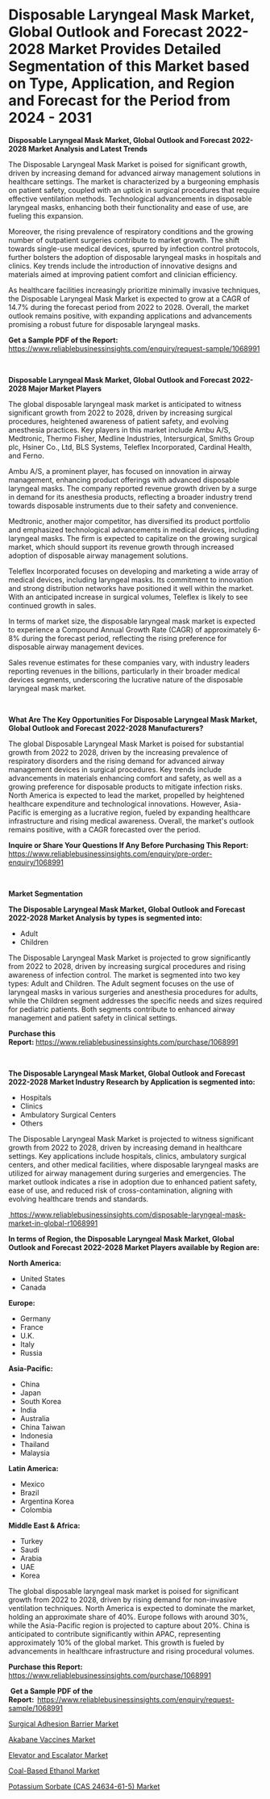<p><h1>Disposable Laryngeal Mask Market, Global Outlook and Forecast 2022-2028 Market Provides Detailed Segmentation of this Market based on Type, Application, and Region and Forecast for the Period from 2024 - 2031</h1></p><p><strong>Disposable Laryngeal Mask Market, Global Outlook and Forecast 2022-2028 Market Analysis and Latest Trends</strong></p>
<p><p>The Disposable Laryngeal Mask Market is poised for significant growth, driven by increasing demand for advanced airway management solutions in healthcare settings. The market is characterized by a burgeoning emphasis on patient safety, coupled with an uptick in surgical procedures that require effective ventilation methods. Technological advancements in disposable laryngeal masks, enhancing both their functionality and ease of use, are fueling this expansion.</p><p>Moreover, the rising prevalence of respiratory conditions and the growing number of outpatient surgeries contribute to market growth. The shift towards single-use medical devices, spurred by infection control protocols, further bolsters the adoption of disposable laryngeal masks in hospitals and clinics. Key trends include the introduction of innovative designs and materials aimed at improving patient comfort and clinician efficiency. </p><p>As healthcare facilities increasingly prioritize minimally invasive techniques, the Disposable Laryngeal Mask Market is expected to grow at a CAGR of 14.7% during the forecast period from 2022 to 2028. Overall, the market outlook remains positive, with expanding applications and advancements promising a robust future for disposable laryngeal masks.</p></p>
<p><strong>Get a Sample PDF of the Report:&nbsp;</strong> <a href="https://www.reliablebusinessinsights.com/enquiry/request-sample/1068991">https://www.reliablebusinessinsights.com/enquiry/request-sample/1068991</a></p>
<p>&nbsp;</p>
<p><strong>Disposable Laryngeal Mask Market, Global Outlook and Forecast 2022-2028 Major Market Players</strong></p>
<p><p>The global disposable laryngeal mask market is anticipated to witness significant growth from 2022 to 2028, driven by increasing surgical procedures, heightened awareness of patient safety, and evolving anesthesia practices. Key players in this market include Ambu A/S, Medtronic, Thermo Fisher, Medline Industries, Intersurgical, Smiths Group plc, Hsiner Co., Ltd, BLS Systems, Teleflex Incorporated, Cardinal Health, and Ferno.</p><p>Ambu A/S, a prominent player, has focused on innovation in airway management, enhancing product offerings with advanced disposable laryngeal masks. The company reported revenue growth driven by a surge in demand for its anesthesia products, reflecting a broader industry trend towards disposable instruments due to their safety and convenience.</p><p>Medtronic, another major competitor, has diversified its product portfolio and emphasized technological advancements in medical devices, including laryngeal masks. The firm is expected to capitalize on the growing surgical market, which should support its revenue growth through increased adoption of disposable airway management solutions.</p><p>Teleflex Incorporated focuses on developing and marketing a wide array of medical devices, including laryngeal masks. Its commitment to innovation and strong distribution networks have positioned it well within the market. With an anticipated increase in surgical volumes, Teleflex is likely to see continued growth in sales.</p><p>In terms of market size, the disposable laryngeal mask market is expected to experience a Compound Annual Growth Rate (CAGR) of approximately 6-8% during the forecast period, reflecting the rising preference for disposable airway management devices.</p><p>Sales revenue estimates for these companies vary, with industry leaders reporting revenues in the billions, particularly in their broader medical devices segments, underscoring the lucrative nature of the disposable laryngeal mask market.</p></p>
<p>&nbsp;</p>
<p><strong>What Are The Key Opportunities For Disposable Laryngeal Mask Market, Global Outlook and Forecast 2022-2028 Manufacturers?</strong></p>
<p><p>The global Disposable Laryngeal Mask Market is poised for substantial growth from 2022 to 2028, driven by the increasing prevalence of respiratory disorders and the rising demand for advanced airway management devices in surgical procedures. Key trends include advancements in materials enhancing comfort and safety, as well as a growing preference for disposable products to mitigate infection risks. North America is expected to lead the market, propelled by heightened healthcare expenditure and technological innovations. However, Asia-Pacific is emerging as a lucrative region, fueled by expanding healthcare infrastructure and rising medical awareness. Overall, the market's outlook remains positive, with a CAGR forecasted over the period.</p></p>
<p><strong>Inquire or Share Your Questions If Any Before Purchasing This Report:</strong> <a href="https://www.reliablebusinessinsights.com/enquiry/pre-order-enquiry/1068991">https://www.reliablebusinessinsights.com/enquiry/pre-order-enquiry/1068991</a></p>
<p>&nbsp;</p>
<p><strong>Market Segmentation</strong></p>
<p><strong>The Disposable Laryngeal Mask Market, Global Outlook and Forecast 2022-2028 Market Analysis by types is segmented into:</strong></p>
<p><ul><li>Adult</li><li>Children</li></ul></p>
<p><p>The Disposable Laryngeal Mask Market is projected to grow significantly from 2022 to 2028, driven by increasing surgical procedures and rising awareness of infection control. The market is segmented into two key types: Adult and Children. The Adult segment focuses on the use of laryngeal masks in various surgeries and anesthesia procedures for adults, while the Children segment addresses the specific needs and sizes required for pediatric patients. Both segments contribute to enhanced airway management and patient safety in clinical settings.</p></p>
<p><strong>Purchase this Report:&nbsp;</strong><a href="https://www.reliablebusinessinsights.com/purchase/1068991">https://www.reliablebusinessinsights.com/purchase/1068991</a></p>
<p>&nbsp;</p>
<p><strong>The Disposable Laryngeal Mask Market, Global Outlook and Forecast 2022-2028 Market Industry Research by Application is segmented into:</strong></p>
<p><ul><li>Hospitals</li><li>Clinics</li><li>Ambulatory Surgical Centers</li><li>Others</li></ul></p>
<p><p>The Disposable Laryngeal Mask Market is projected to witness significant growth from 2022 to 2028, driven by increasing demand in healthcare settings. Key applications include hospitals, clinics, ambulatory surgical centers, and other medical facilities, where disposable laryngeal masks are utilized for airway management during surgeries and emergencies. The market outlook indicates a rise in adoption due to enhanced patient safety, ease of use, and reduced risk of cross-contamination, aligning with evolving healthcare trends and standards.</p></p>
<p><a href="https://www.reliablebusinessinsights.com/disposable-laryngeal-mask-market-in-global-r1068991">&nbsp;https://www.reliablebusinessinsights.com/disposable-laryngeal-mask-market-in-global-r1068991</a></p>
<p><strong>In terms of Region, the Disposable Laryngeal Mask Market, Global Outlook and Forecast 2022-2028 Market Players available by Region are:</strong></p>
<p>
    <p> <strong> North America: </strong>
        <ul>
            <li>United States</li>
            <li>Canada</li>
        </ul>
        </p> 
    <p> <strong> Europe: </strong>
        <ul>
            <li>Germany</li>
            <li>France</li>
            <li>U.K.</li>
            <li>Italy</li>
            <li>Russia</li>
        </ul>
        </p> 
    <p> <strong> Asia-Pacific: </strong>
        <ul>
            <li>China</li>
            <li>Japan</li>
            <li>South Korea</li>
            <li>India</li>
            <li>Australia</li>
            <li>China Taiwan</li>
            <li>Indonesia</li>
            <li>Thailand</li>
            <li>Malaysia</li>
        </ul>
        </p> 
    <p> <strong> Latin America: </strong>
        <ul>
            <li>Mexico</li>
            <li>Brazil</li>
            <li>Argentina Korea</li>
            <li>Colombia</li>
        </ul>
        </p> 
    <p> <strong> Middle East & Africa: </strong>
        <ul>
            <li>Turkey</li>
            <li>Saudi</li>
            <li>Arabia</li>
            <li>UAE</li>
            <li>Korea</li>
        </ul>
    </p>
    </p>
<p><p>The global disposable laryngeal mask market is poised for significant growth from 2022 to 2028, driven by rising demand for non-invasive ventilation techniques. North America is expected to dominate the market, holding an approximate share of 40%. Europe follows with around 30%, while the Asia-Pacific region is projected to capture about 20%. China is anticipated to contribute significantly within APAC, representing approximately 10% of the global market. This growth is fueled by advancements in healthcare infrastructure and rising procedural volumes.</p></p>
<p><strong>Purchase this Report: </strong><a href="https://www.reliablebusinessinsights.com/purchase/1068991">https://www.reliablebusinessinsights.com/purchase/1068991</a></p>
<p>&nbsp;<strong>Get a Sample PDF of the Report:&nbsp;&nbsp;</strong><a href="https://www.reliablebusinessinsights.com/enquiry/request-sample/1068991">https://www.reliablebusinessinsights.com/enquiry/request-sample/1068991</a></p>
<p><strong></strong></p>
<p><p><a href="https://www.linkedin.com/pulse/global-surgical-adhesion-barrier-industry-analysis-report-dbt9e?trackingId=JwZxWm6zQ0yGlO4Qkot4VA%3D%3D">Surgical Adhesion Barrier Market</a></p><p><a href="https://issuu.com/reportprime-2/docs/akabane-vaccines-market-size-2030.p_43e23353c074b2">Akabane Vaccines Market</a></p><p><a href="https://www.linkedin.com/pulse/emerging-elevator-escalator-market-opportunities-analysis-investors-n1spc?trackingId=yLTMu3dIR1CNgTmKvaXpKw%3D%3D">Elevator and Escalator Market</a></p><p><a href="https://medium.com/@kstephensonlo/coal-based-ethanol-market-2024-2031-industry-insights-and-investment-opportunities-05acab8c1298">Coal-Based Ethanol Market</a></p><p><a href="https://medium.com/@kstephensonlo/potassium-sorbate-cas-24634-61-5-market-trends-focusing-on-potassium-sorbate-cas-24634-61-5-bb0596489129">Potassium Sorbate (CAS 24634-61-5) Market</a></p></p>